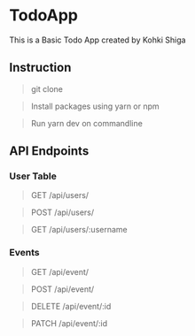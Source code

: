 # TodoApp

This is a Basic Todo App created by Kohki Shiga

## Instruction

> git clone

> Install packages using yarn or npm

> Run yarn dev on commandline

## API Endpoints

### User Table
> GET /api/users/ 

> POST /api/users/ 

> GET /api/users/:username 

### Events

> GET /api/event/ 

> POST /api/event/

> DELETE /api/event/:id

> PATCH /api/event/:id
